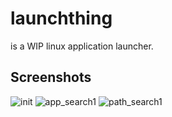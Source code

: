 # launchthing

is a WIP linux application launcher.

## Screenshots
![init](https://github.com/PrajwalCH/launchthing/assets/42384293/e76e9257-3c08-444f-b5ee-76b80a58b2d5)
![app_search1](https://github.com/PrajwalCH/launchthing/assets/42384293/4d9bb13d-8fb3-4be3-acab-7c5bcadd453e)
![path_search1](https://github.com/PrajwalCH/launchthing/assets/42384293/9f65c295-7f47-4343-978a-7b688a304177)
